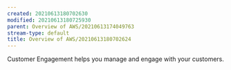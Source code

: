 ```yaml
---
created: 20210613180702630
modified: 20210613180725930
parent: Overview of AWS/20210613174049763
stream-type: default
title: Overview of AWS/20210613180702624
---
```

Customer Engagement helps you manage and engage with your customers.
